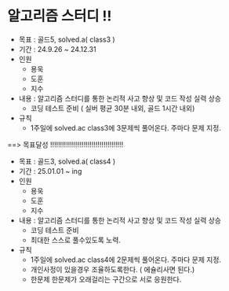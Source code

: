 # 알고리즘 스터디 !!

- 목표 : 골드5,  solved.a( class3 ) 
- 기간 : 24.9.26 ~ 24.12.31
- 인원 
  - 용욱  
  - 도훈 
  - 지수
- 내용 : 알고리즘 스터디를 통한 논리적 사고 향상 및 코드 작성 실력 상승
  - 코딩 테스트 준비 ( 실버 평균 30분 내외, 골드 1시간 내외)
- 규칙
  - 1주일에 solved.ac   class3에 3문제씩 풀어온다. 주마다 문제 지정.



==> 목표달성 !!!!!!!!!!!!!!!!!!!!!!!!!!!!!!!!!!!!!



- 목표 : 골드3,  solved.a( class4 ) 
- 기간 : 25.01.01 ~ ing
- 인원 
  - 용욱  
  - 도훈 
  - 지수
- 내용 : 알고리즘 스터디를 통한 논리적 사고 향상 및 코드 작성 실력 상승
  - 코딩 테스트 준비 
  - 최대한 스스로 풀수있도록 노력.
- 규칙
  - 1주일에 solved.ac   class4에 2문제씩 풀어온다. 주마다 문제 지정.
  - 개인사정이 있을경우 조율하도록한다. ( 에슐리사면 된다.)
  - 한문제 한문제가 오래걸리는 구간으로 서로 응원한다.